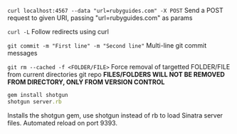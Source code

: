 `curl localhost:4567 --data "url=rubyguides.com" -X POST`
Send a POST request to given URI, passing "url=rubyguides.com" as params

`curl -L`
Follow redirects using curl

`git commit -m "First line" -m "Second line"`
Multi-line git commit messages

`git rm --cached -f <FOLDER/FILE>`
Force removal of targetted FOLDER/FILE from current directories git repo
**FILES/FOLDERS WILL NOT BE REMOVED FROM DIRECTORY, ONLY FROM VERSION CONTROL**

```ruby
gem install shotgun
shotgun server.rb
```
Installs the shotgun gem, use shotgun instead of rb to load Sinatra server files. Automated reload on port 9393.
